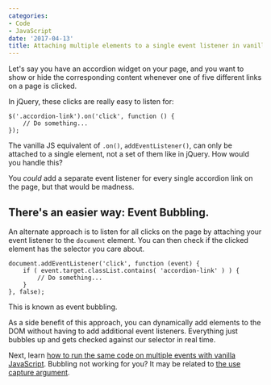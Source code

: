 ```yaml
---
categories:
- Code
- JavaScript
date: '2017-04-13'
title: Attaching multiple elements to a single event listener in vanilla JS
---
```


Let's say you have an accordion widget on your page, and you want to show or hide the corresponding content whenever one of five different links on a page is clicked.

In jQuery, these clicks are really easy to listen for:

<pre><code class="lang-javascript">$('.accordion-link').on('click', function () {
    // Do something...
});
</code></pre>

The vanilla JS equivalent of <code>.on()</code>, <code>addEventListener()</code>, can only be attached to a single element, not a set of them like in jQuery. How would you handle this?

You <em>could</em> add a separate event listener for every single accordion link on the page, but that would be madness.

<h2>There's an easier way: Event Bubbling.</h2>

An alternate approach is to listen for all clicks on the page by attaching your event listener to the <code>document</code> element. You can then check if the clicked element has the selector you care about.

<pre><code class="lang-javascript">document.addEventListener('click', function (event) {
    if ( event.target.classList.contains( 'accordion-link' ) ) {
        // Do something...
    }
}, false);
</code></pre>

This is known as event bubbling.

As a side benefit of this approach, you can dynamically add elements to the DOM without having to add additional event listeners. Everything just bubbles up and gets checked against our selector in real time.

Next, learn [how to run the same code on multiple events with vanilla JavaScript](/listening-to-multiple-events-in-vanilla-js/). Bubbling not working for you? It may be related to [the use capture argument](/wtf-is-use-capture-in-vanilla-js-event-listeners/).